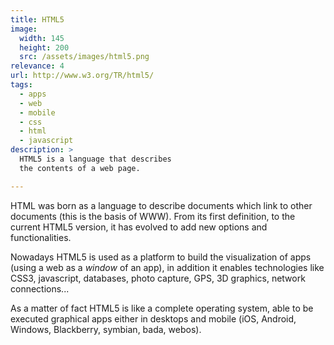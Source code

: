 ```yaml
---
title: HTML5
image: 
  width: 145
  height: 200
  src: /assets/images/html5.png
relevance: 4
url: http://www.w3.org/TR/html5/
tags:
  - apps
  - web
  - mobile
  - css
  - html
  - javascript
description: >
  HTML5 is a language that describes
  the contents of a web page.

---
```

HTML was born as a language to 
describe documents which link to other documents
(this is the basis of WWW).
From its first definition, 
to the current HTML5 version, 
it has evolved to add new options and functionalities.

Nowadays HTML5 is used as a platform
to build the visualization of apps
(using a web as a *window* of an app),
in addition it enables technologies
like CSS3, javascript, databases,
photo capture, GPS, 3D graphics,
network connections...

As a matter of fact HTML5 
is like a complete operating system,
able to be executed graphical apps
either in desktops and mobile
(iOS, Android, Windows, Blackberry, 
symbian, bada, webos).
